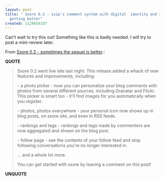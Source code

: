```yaml
---
layout: post
title: " Sxore 0.2 - sxip's comment system with digital  identity and reputation keeps
  getting better"
created: 1128658187
---
```

<p>Can't wait to try this out! Something like this is badly needed. I will try to post a mini-review later.</p>
<p>From <a href="http://blog.sxore.com/?p=5">Sxore 0.2 - sometimes the sequel is better</a>.:</p>
<p><b>QUOTE</b></p><blockquote><p>Sxore 0.2 went live late last night. This release added a whack of new features and improvements, including:</p>

<p>- a photo picker - now you can personalize your blog comments with photos from several different sources, including Gravatar and Flickr. This picker is smart too - it'll find images for you automatically when you register.
</p>
<p>- photos, photos everywhere - your personal icon now shows up in blog posts, on sxore site, and even in RSS feeds.
</p>
<p>- rankings and tags - rankings and tags made by commenters are now aggregated and shown on the blog post.
</p>
<p>- follow page - see the contents of your follow feed and stop following conversations you're no longer interested in.
</p>
<p>... and a whole lot more.
</p>
<p>You can get started with sxore by leaving a comment on this post!
</p>
</blockquote><p><b>UNQUOTE</b></p>



